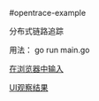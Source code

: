 #opentrace-example

分布式链路追踪

用法：
go run main.go

[在浏览器中输入](http://127.0.0.1:8080)

[UI观察结果](http://localhost:8700/traces)
